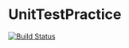 # UnitTestPractice
[![Build Status](https://travis-ci.org/CodeMastr3/UnitTestPractice.svg?branch=master)](https://travis-ci.org/CodeMastr3/UnitTestPractice)